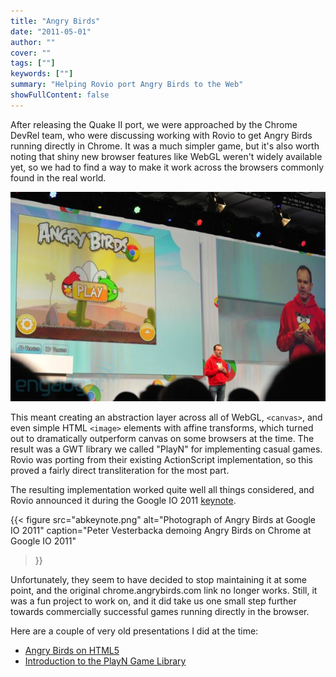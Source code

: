 ```yaml
---
title: "Angry Birds"
date: "2011-05-01"
author: ""
cover: ""
tags: [""]
keywords: [""]
summary: "Helping Rovio port Angry Birds to the Web"
showFullContent: false
---
```


After releasing the Quake II port, we were approached by the Chrome DevRel team,
who were discussing working with Rovio to get Angry Birds running directly in
Chrome. It was a much simpler game, but it's also worth noting that shiny new
browser features like WebGL weren't widely available yet, so we had to find a
way to make it work across the browsers commonly found in the real world.

![angry birds Google I/O keynote](./abkeynote.png)

This meant creating an abstraction layer across all of WebGL, `<canvas>`, and
even simple HTML `<image>` elements with affine transforms, which turned out to
dramatically outperform canvas on some browsers at the time. The result was a
GWT library we called "PlayN" for implementing casual games. Rovio was porting
from their existing ActionScript implementation, so this proved a fairly direct
transliteration for the most part.

The resulting implementation worked quite well all things considered, and Rovio
announced it during the Google IO 2011
[keynote](https://www.engadget.com/2011-05-11-live-from-google-i-o-2011s-day-2-keynote.html).

{{< figure src="abkeynote.png" alt="Photograph of Angry Birds at Google IO 2011"
    caption="Peter Vesterbacka demoing Angry Birds on Chrome at Google IO 2011"
>}}

Unfortunately, they seem to have decided to stop maintaining it at some point,
and the original chrome.angrybirds.com link no longer works. Still, it was a fun
project to work on, and it did take us one small step further towards commercially
successful games running directly in the browser.

Here are a couple of very old presentations I did at the time:
- [Angry Birds on HTML5](/slides/ab.html)
- [Introduction to the PlayN Game Library](/slides/playn.html)
